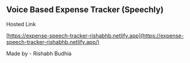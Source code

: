 ## Voice Based Expense Tracker (Speechly)

Hosted Link

[https://expense-speech-tracker-rishabhb.netlify.app](https://expense-speech-tracker-rishabhb.netlify.app/)

Made by - Rishabh Budhia
